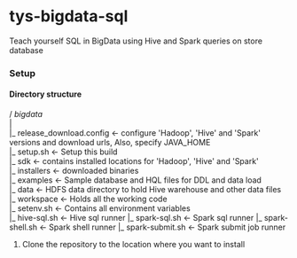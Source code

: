 # tys-bigdata-sql
Teach yourself SQL in BigData using Hive and Spark queries on store database

### Setup  

#### Directory structure  

/ *bigdata*  
|  
|_ release_download.config <- configure 'Hadoop', 'Hive' and 'Spark' versions and download urls, Also, specify JAVA_HOME  
|_ setup.sh  <- Setup this build  
|_ sdk <- contains installed locations for 'Hadoop', 'Hive' and 'Spark'  
|_ installers <- downloaded binaries  
|_ examples <- Sample database and HQL files for DDL and data load  
|_ data <- HDFS data directory to hold Hive warehouse and other data files  
|_ workspace <- Holds all the working code  
|_ setenv.sh <- Contains all environment variables  
|_ hive-sql.sh <- Hive sql runner
|_ spark-sql.sh <- Spark sql runner
|_ spark-shell.sh <- Spark shell runner
|_ spark-submit.sh <- Spark submit job runner

1. Clone the repository to the location where you want to install 
